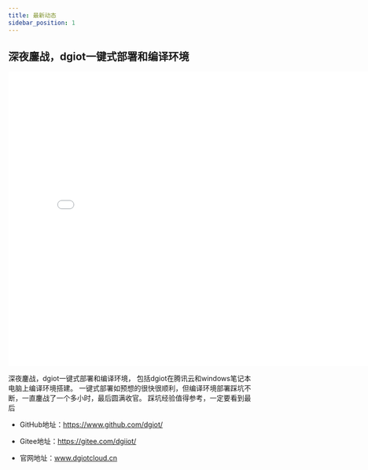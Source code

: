 ```yaml
---
title: 最新动态
sidebar_position: 1
---
```

## 深夜鏖战，dgiot一键式部署和编译环境
<iframe height="600" width="800" src="//player.bilibili.com/player.html?aid=999842199&bvid=BV1Yx4y1f791&cid=1235553448&page=1" scrolling="no" border="0" frameborder="no" framespacing="0" allowfullscreen="true"> </iframe>

深夜鏖战，dgiot一键式部署和编译环境， 包括dgiot在腾讯云和windows笔记本电脑上编译环境搭建。
一键式部署如预想的很快很顺利，但编译环境部署踩坑不断，一直鏖战了一个多小时，最后圆满收官。
踩坑经验值得参考，一定要看到最后

+ GitHub地址：https://www.github.com/dgiot/

+ Gitee地址：https://gitee.com/dgiiot/

+  官网地址：www.dgiotcloud.cn

